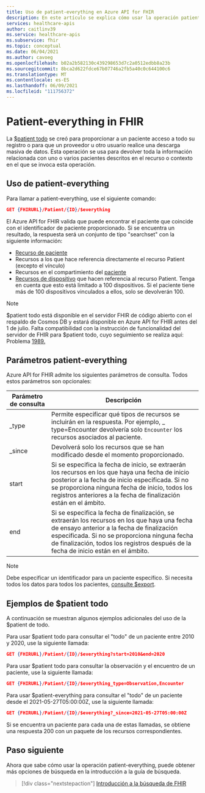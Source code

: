 ```yaml
---
title: Uso de patient-everything en Azure API for FHIR
description: En este artículo se explica cómo usar la operación patient-everything en el Azure API for FHIR
services: healthcare-apis
author: caitlinv39
ms.service: healthcare-apis
ms.subservice: fhir
ms.topic: conceptual
ms.date: 06/04/2021
ms.author: cavoeg
ms.openlocfilehash: b02a2b582130c439298653d7c2a0512edbb8a23b
ms.sourcegitcommit: 8bca2d622fdce67b07746a2fb5a40c0c644100c6
ms.translationtype: MT
ms.contentlocale: es-ES
ms.lasthandoff: 06/09/2021
ms.locfileid: "111756372"
---
```

# <a name="patient-everything-in-fhir"></a>Patient-everything in FHIR

La [$patient todo](https://www.hl7.org/fhir/patient-operation-everything.html) se creó para proporcionar a un paciente acceso a todo su registro o para que un proveedor u otro usuario realice una descarga masiva de datos. Esta operación se usa para devolver toda la información relacionada con uno o varios pacientes descritos en el recurso o contexto en el que se invoca esta operación.  

## <a name="use-patient-everything"></a>Uso de patient-everything
Para llamar a patient-everything, use el siguiente comando:

```json
GET {FHIRURL}/Patient/{ID}/$everything
```
El Azure API for FHIR valida que puede encontrar el paciente que coincide con el identificador de paciente proporcionado. Si se encuentra un resultado, la respuesta será un conjunto de tipo "searchset" con la siguiente información: 
* [Recurso de paciente](https://www.hl7.org/fhir/patient.html) 
*  Recursos a los que hace referencia directamente el recurso Patient (excepto el vínculo) 
*  Recursos en el compartimiento del [paciente](https://www.hl7.org/fhir/compartmentdefinition-patient.html)
*  [Recursos de dispositivo](https://www.hl7.org/fhir/device.html) que hacen referencia al recurso Patient. Tenga en cuenta que esto está limitado a 100 dispositivos. Si el paciente tiene más de 100 dispositivos vinculados a ellos, solo se devolverán 100. 

 
> [!Note]
> $patient todo está disponible en el servidor FHIR de código abierto con el respaldo de Cosmos DB y estará disponible en Azure API for FHIR antes del 1 de julio. Falta compatibilidad con la instrucción de funcionalidad del servidor de FHIR para $patient todo, cuyo seguimiento se realiza aquí: Problema [1989.](https://github.com/microsoft/fhir-server/issues/1989) 


## <a name="patient-everything-parameters"></a>Parámetros patient-everything
Azure API for FHIR admite los siguientes parámetros de consulta. Todos estos parámetros son opcionales:

|Parámetro de consulta        |  Descripción|
|-----------------------|------------|
| \_type | Permite especificar qué tipos de recursos se incluirán en la respuesta. Por ejemplo, \_ type=Encounter devolvería solo `Encounter` los recursos asociados al paciente. |
| \_since | Devolverá solo los recursos que se han modificado desde el momento proporcionado. |
| start | Si se especifica la fecha de inicio, se extraerán los recursos en los que haya una fecha de inicio posterior a la fecha de inicio especificada. Si no se proporciona ninguna fecha de inicio, todos los registros anteriores a la fecha de finalización están en el ámbito. |
| end | Si se especifica la fecha de finalización, se extraerán los recursos en los que haya una fecha de ensayo anterior a la fecha de finalización especificada. Si no se proporciona ninguna fecha de finalización, todos los registros después de la fecha de inicio están en el ámbito. |

> [!Note]
> Debe especificar un identificador para un paciente específico. Si necesita todos los datos para todos los pacientes, [consulte $export](export-data.md). 


## <a name="examples-of-patient-everything"></a>Ejemplos de $patient todo 

A continuación se muestran algunos ejemplos adicionales del uso de la $patient de todo. 

Para usar $patient todo para consultar el "todo" de un paciente entre 2010 y 2020, use la siguiente llamada: 

```json
GET {FHIRURL}/Patient/{ID}/$everything?start=2010&end=2020
``` 

Para usar $patient todo para consultar la observación y el encuentro de un paciente, use la siguiente llamada: 
```json
GET {FHIRURL}/Patient/{ID}/$everything_type=Observation,Encounter 
```

Para usar $patient-everything para consultar el "todo" de un paciente desde el 2021-05-27T05:00:00Z, use la siguiente llamada: 

```json
GET {FHIRURL}/Patient/{ID}/$everything?_since=2021-05-27T05:00:00Z 
```

Si se encuentra un paciente para cada una de estas llamadas, se obtiene una respuesta 200 con un paquete de los recursos correspondientes.

## <a name="next-step"></a>Paso siguiente
Ahora que sabe cómo usar la operación patient-everything, puede obtener más opciones de búsqueda en la introducción a la guía de búsqueda.

>[!div class="nextstepaction"]
>[Introducción a la búsqueda de FHIR](overview-of-search.md)